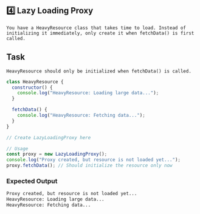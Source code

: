 ## 4️⃣ Lazy Loading Proxy
    You have a HeavyResource class that takes time to load. Instead of initializing it immediately, only create it when fetchData() is first called.

## Task
    HeavyResource should only be initialized when fetchData() is called.
```javascript
class HeavyResource {
  constructor() {
    console.log("HeavyResource: Loading large data...");
  }

  fetchData() {
    console.log("HeavyResource: Fetching data...");
  }
}

// Create LazyLoadingProxy here

// Usage
const proxy = new LazyLoadingProxy();
console.log("Proxy created, but resource is not loaded yet...");
proxy.fetchData(); // Should initialize the resource only now
```
### Expected Output
```sh
Proxy created, but resource is not loaded yet...
HeavyResource: Loading large data...
HeavyResource: Fetching data...
```